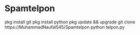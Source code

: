 # Spamtelpon
pkg install git
pkg install python
pkg update && upgrade
git clone https://MuhammadNaufal545/Spamtelpon
python telpon.py
